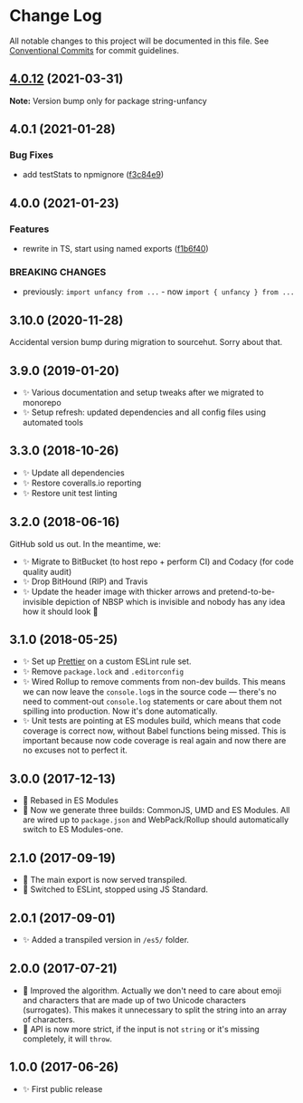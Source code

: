 # Change Log

All notable changes to this project will be documented in this file.
See [Conventional Commits](https://conventionalcommits.org) for commit guidelines.

## [4.0.12](https://github.com/codsen/codsen/compare/string-unfancy@4.0.11...string-unfancy@4.0.12) (2021-03-31)

**Note:** Version bump only for package string-unfancy





## 4.0.1 (2021-01-28)

### Bug Fixes

- add testStats to npmignore ([f3c84e9](https://github.com/codsen/codsen/commit/f3c84e95afc5514214312f913692d85b2e12eb29))

## 4.0.0 (2021-01-23)

### Features

- rewrite in TS, start using named exports ([f1b6f40](https://github.com/codsen/codsen/commit/f1b6f4033da01a246c50c9f85a4438e5de2ee248))

### BREAKING CHANGES

- previously: `import unfancy from ...` - now `import { unfancy } from ...`

## 3.10.0 (2020-11-28)

Accidental version bump during migration to sourcehut. Sorry about that.

## 3.9.0 (2019-01-20)

- ✨ Various documentation and setup tweaks after we migrated to monorepo
- ✨ Setup refresh: updated dependencies and all config files using automated tools

## 3.3.0 (2018-10-26)

- ✨ Update all dependencies
- ✨ Restore coveralls.io reporting
- ✨ Restore unit test linting

## 3.2.0 (2018-06-16)

GitHub sold us out. In the meantime, we:

- ✨ Migrate to BitBucket (to host repo + perform CI) and Codacy (for code quality audit)
- ✨ Drop BitHound (RIP) and Travis
- ✨ Update the header image with thicker arrows and pretend-to-be-invisible depiction of NBSP which is invisible and nobody has any idea how it should look 👀

## 3.1.0 (2018-05-25)

- ✨ Set up [Prettier](https://prettier.io) on a custom ESLint rule set.
- ✨ Remove `package.lock` and `.editorconfig`
- ✨ Wired Rollup to remove comments from non-dev builds. This means we can now leave the `console.log`s in the source code — there's no need to comment-out `console.log` statements or care about them not spilling into production. Now it's done automatically.
- ✨ Unit tests are pointing at ES modules build, which means that code coverage is correct now, without Babel functions being missed. This is important because now code coverage is real again and now there are no excuses not to perfect it.

## 3.0.0 (2017-12-13)

- 🔧 Rebased in ES Modules
- 🔧 Now we generate three builds: CommonJS, UMD and ES Modules. All are wired up to `package.json` and WebPack/Rollup should automatically switch to ES Modules-one.

## 2.1.0 (2017-09-19)

- 🔧 The main export is now served transpiled.
- 🔧 Switched to ESLint, stopped using JS Standard.

## 2.0.1 (2017-09-01)

- ✨ Added a transpiled version in `/es5/` folder.

## 2.0.0 (2017-07-21)

- 🔧 Improved the algorithm. Actually we don't need to care about emoji and characters that are made up of two Unicode characters (surrogates). This makes it unnecessary to split the string into an array of characters.
- 🔧 API is now more strict, if the input is not `string` or it's missing completely, it will `throw`.

## 1.0.0 (2017-06-26)

- ✨ First public release
